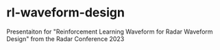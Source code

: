 # rl-waveform-design
Presentaiton for "Reinforcement Learning Waveform for Radar Waveform Design" from the Radar Conference 2023
